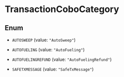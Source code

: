

# TransactionCoboCategory

## Enum


* `AUTOSWEEP` (value: `"AutoSweep"`)

* `AUTOFUELING` (value: `"AutoFueling"`)

* `AUTOFUELINGREFUND` (value: `"AutoFuelingRefund"`)

* `SAFETXMESSAGE` (value: `"SafeTxMessage"`)



